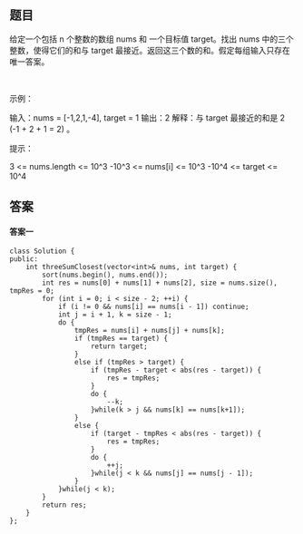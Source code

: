 ## 题目
给定一个包括 n 个整数的数组 nums 和 一个目标值 target。找出 nums 中的三个整数，使得它们的和与 target 最接近。返回这三个数的和。假定每组输入只存在唯一答案。

 

示例：

输入：nums = [-1,2,1,-4], target = 1
输出：2
解释：与 target 最接近的和是 2 (-1 + 2 + 1 = 2) 。
 

提示：

3 <= nums.length <= 10^3
-10^3 <= nums[i] <= 10^3
-10^4 <= target <= 10^4

## 答案
#### 答案一
```
class Solution {
public:
    int threeSumClosest(vector<int>& nums, int target) {
        sort(nums.begin(), nums.end());
        int res = nums[0] + nums[1] + nums[2], size = nums.size(), tmpRes = 0;
        for (int i = 0; i < size - 2; ++i) {
            if (i != 0 && nums[i] == nums[i - 1]) continue;
            int j = i + 1, k = size - 1;
            do {
                tmpRes = nums[i] + nums[j] + nums[k];
                if (tmpRes == target) {
                    return target;
                }
                else if (tmpRes > target) {
                    if (tmpRes - target < abs(res - target)) {
                        res = tmpRes;
                    }
                    do {
                        --k;
                    }while(k > j && nums[k] == nums[k+1]);
                }
                else {
                    if (target - tmpRes < abs(res - target)) {
                        res = tmpRes;
                    }
                    do {
                        ++j;
                    }while(j < k && nums[j] == nums[j - 1]);
                }
            }while(j < k);
        }
        return res;
    }
};
```
